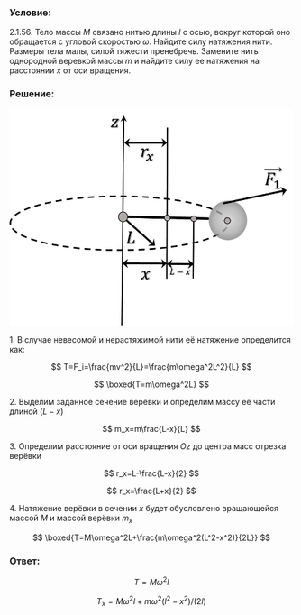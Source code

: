 ###  Условие:

$2.1.56.$ Тело массы $M$ связано нитью длины $l$ с осью, вокруг которой оно обращается с угловой скоростью $\omega$. Найдите силу натяжения нити. Размеры тела малы, силой тяжести пренебречь. Замените нить однородной веревкой массы $m$ и найдите силу ее натяжения на расстоянии $x$ от оси вращения.

###  Решение:

![|915x698, 47%](../../img/2.1.56/sol.jpg)

1\. В случае невесомой и нерастяжимой нити её натяжение определится как:

$$
T=F_i=\frac{mv^2}{L}=\frac{m\omega^2L^2}{L}
$$

$$
\boxed{T=m\omega^2L}
$$

2\. Выделим заданное сечение верёвки и определим массу её части длиной $(L-x)$

$$
m_x=m\frac{L-x}{L}
$$

3\. Определим расстояние от оси вращения $Oz$ до центра масс отрезка верёвки

$$
r_x=L-\frac{L-x}{2}
$$

$$
r_x=\frac{L+x}{2}
$$

4\. Натяжение верёвки в сечении $х$ будет обусловлено вращающейся массой $M$ и массой верёвки $m_x$

$$
\boxed{T=M\omega^2L+\frac{m\omega^2(L^2-x^2)}{2L}}
$$

###  Ответ:

$$
T = M\omega^2l
$$

$$
T_x = M\omega^2l + m\omega^2(l^2 − x^2)/(2l)
$$